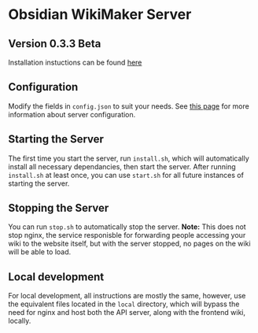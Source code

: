 # Obsidian WikiMaker Server
## Version 0.3.3 Beta

Installation instuctions can be found [here](https://wikimaker.penguinidoesthings.com/article/Documentation/Installation%20and%20Setup/WikiMaker%20Server%20Setup)

## Configuration

Modify the fields in `config.json` to suit your needs. See [this page](https://wikimaker.penguinidoesthings.com/article/Documentation/Installation%20and%20Setup/WikiMaker%20Server%20Setup) for more information about server configuration.

## Starting the Server

The first time you start the server, run `install.sh`, which will automatically install all necessary dependancies, then start the server.
After running `install.sh` at least once, you can use `start.sh` for all future instances of starting the server.

## Stopping the Server

You can run `stop.sh` to automatically stop the server. **Note:** This does not stop nginx, the service responisble for forwarding people accessing your wiki to the website itself, but with the server stopped, no pages on the wiki will be able to load.


## Local development

For local development, all instructions are mostly the same, however, use the equivalent files located in the `local` directory, which will bypass the need for nginx and host both the API server, along with the frontend wiki, locally.